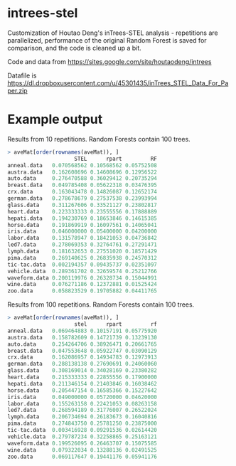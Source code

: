 # intrees-stel
Customization of Houtao Deng's inTrees-STEL analysis - repetitions are parallelized, performance of the original Random Forest is saved for comparison, and the code is cleaned up a bit.

Code and data from https://sites.google.com/site/houtaodeng/intrees

Datafile is https://dl.dropboxusercontent.com/u/45301435/inTrees_STEL_Data_For_Paper.zip

# Example output

Results from 10 repetitions. Random Forests contain 100 trees.
```r
> aveMat[order(rownames(aveMat)), ]
                     STEL      rpart         RF
anneal.data   0.070568562 0.10568562 0.05752508
austra.data   0.162608696 0.14608696 0.12956522
auto.data     0.276470588 0.36029412 0.20735294
breast.data   0.049785408 0.05622318 0.03476395
crx.data      0.163043478 0.14826087 0.12652174
german.data   0.278678679 0.27537538 0.23993994
glass.data    0.311267606 0.33521127 0.23802817
heart.data    0.223333333 0.23555556 0.17888889
hepati.data   0.194230769 0.18653846 0.14615385
horse.data    0.191869919 0.16097561 0.14065041
iris.data     0.046000000 0.05400000 0.04200000
labor.data    0.131578947 0.18421053 0.04736842
led7.data     0.278069353 0.32764761 0.27291471
lymph.data    0.181632653 0.27551020 0.18571429
pima.data     0.269140625 0.26835938 0.24570312
tic-tac.data  0.002194357 0.09435737 0.02351097
vehicle.data  0.289361702 0.32659574 0.25212766
waveform.data 0.200119976 0.26328734 0.15044991
wine.data     0.076271186 0.12372881 0.01525424
zoo.data      0.058823529 0.19705882 0.04411765
```

Results from 100 repetitions. Random Forests contain 100 trees.
```r
> aveMat[order(rownames(aveMat)), ]
                     stel      rpart         rf
anneal.data   0.069464883 0.10157191 0.05775920
austra.data   0.158782609 0.14721739 0.13239130
auto.data     0.254264706 0.38926471 0.20661765
breast.data   0.047553648 0.05922747 0.03090129
crx.data      0.162086957 0.14934783 0.12973913
german.data   0.288138138 0.27690691 0.24060060
glass.data    0.308169014 0.34028169 0.23380282
heart.data    0.215333333 0.22855556 0.17900000
hepati.data   0.211346154 0.21403846 0.16038462
horse.data    0.205447154 0.16585366 0.15227642
iris.data     0.049000000 0.05720000 0.04620000
labor.data    0.155263158 0.22421053 0.08263158
led7.data     0.268594189 0.31776007 0.26522024
lymph.data    0.206734694 0.26183673 0.16040816
pima.data     0.274843750 0.25781250 0.23875000
tic-tac.data  0.003416928 0.09291536 0.02614420
vehicle.data  0.279787234 0.32258865 0.25163121
waveform.data 0.199526095 0.26463707 0.15075585
wine.data     0.079322034 0.13288136 0.02491525
zoo.data      0.069117647 0.19441176 0.05941176
```
